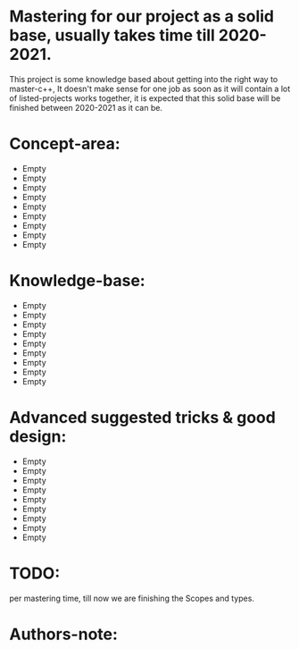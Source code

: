 # Mastering for our project as a solid base, usually takes time till 2020-2021.

This project is some knowledge based about getting into the right way to master-c++,
It doesn't make sense for one job as soon as it will contain a lot of listed-projects works together, it is expected that this solid base will be finished between 2020-2021 as it can be.


# Concept-area:
* Empty
* Empty
* Empty
* Empty
* Empty
* Empty
* Empty
* Empty
* Empty




# Knowledge-base:
* Empty
* Empty
* Empty
* Empty
* Empty
* Empty
* Empty
* Empty
* Empty




# Advanced suggested tricks & good design:
* Empty
* Empty
* Empty
* Empty
* Empty
* Empty
* Empty
* Empty
* Empty




# TODO:
per mastering time, till now we are finishing the Scopes and types.



# Authors-note:






